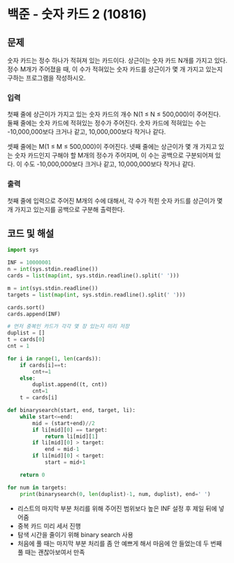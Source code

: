# 백준 - 숫자 카드 2 (10816)
## 문제
숫자 카드는 정수 하나가 적혀져 있는 카드이다. 상근이는 숫자 카드 N개를 가지고 있다. 정수 M개가 주어졌을 때, 이 수가 적혀있는 숫자 카드를 상근이가 몇 개 가지고 있는지 구하는 프로그램을 작성하시오.

### 입력
첫째 줄에 상근이가 가지고 있는 숫자 카드의 개수 N(1 ≤ N ≤ 500,000)이 주어진다. 둘째 줄에는 숫자 카드에 적혀있는 정수가 주어진다. 숫자 카드에 적혀있는 수는 -10,000,000보다 크거나 같고, 10,000,000보다 작거나 같다.

셋째 줄에는 M(1 ≤ M ≤ 500,000)이 주어진다. 넷째 줄에는 상근이가 몇 개 가지고 있는 숫자 카드인지 구해야 할 M개의 정수가 주어지며, 이 수는 공백으로 구분되어져 있다. 이 수도 -10,000,000보다 크거나 같고, 10,000,000보다 작거나 같다.

### 출력
첫째 줄에 입력으로 주어진 M개의 수에 대해서, 각 수가 적힌 숫자 카드를 상근이가 몇 개 가지고 있는지를 공백으로 구분해 출력한다.

## 코드 및 해설

```python
import sys

INF = 10000001
n = int(sys.stdin.readline())
cards = list(map(int, sys.stdin.readline().split(' ')))

m = int(sys.stdin.readline())
targets = list(map(int, sys.stdin.readline().split(' ')))

cards.sort()
cards.append(INF)

# 먼저 중복인 카드가 각각 몇 장 있는지 미리 저장
duplist = []
t = cards[0]
cnt = 1

for i in range(1, len(cards)):
    if cards[i]==t:
        cnt+=1
    else:
        duplist.append((t, cnt))
        cnt=1
    t = cards[i]

def binarysearch(start, end, target, li):
    while start<=end:
        mid = (start+end)//2
        if li[mid][0] == target:
            return li[mid][1]
        if li[mid][0] > target:
            end = mid-1
        if li[mid][0] < target:
            start = mid+1

    return 0

for num in targets:
    print(binarysearch(0, len(duplist)-1, num, duplist), end=' ')
```

- 리스트의 마지막 부분 처리를 위해 주어진 범위보다 높은 INF 설정 후 제일 뒤에 넣어줌
- 중복 카드 미리 세서 진행
- 탐색 시간을 줄이기 위해 binary search 사용
- 처음에 풀 때는 마지막 부분 처리를 좀 안 예쁘게 해서 마음에 안 들었는데 두 번째 풀 때는 괜찮아보여서 만족

